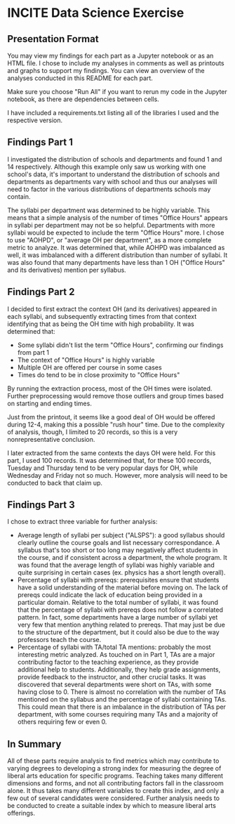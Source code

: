 # INCITE Data Science Exercise

## Presentation Format

You may view my findings for each part as a Jupyter notebook or as an HTML file. I chose to include my analyses in comments as well as printouts and graphs to support my findings. You can view an overview of the analyses conducted in this README for each part.  
  
Make sure you choose "Run All" if you want to rerun my code in the Jupyter notebook, as there are dependencies between cells.  
  
I have included a requirements.txt listing all of the libraries I used and the respective version.  
  
## Findings Part 1

I investigated the distribution of schools and departments and found 1 and 14 respectively. Although this example only saw us working with one school's data, it's important to understand the distribution of schools and departments as departments vary with school and thus our analyses will need to factor in the various distributions of departments schools may contain.  
  
The syllabi per department was determined to be highly variable. This means that a simple analysis of the number of times "Office Hours" appears in syllabi per department may not be so helpful. Departments with more syllabi would be expected to include the term "Office Hours" more. I chose to use "AOHPD", or "average OH per department", as a more complete metric to analyze. It was determined that, while AOHPD was imbalanced as well, it was imbalanced with a different distribution than number of syllabi. It was also found that many departments have less than 1 OH ("Office Hours" and its derivatives) mention per syllabus.  

## Findings Part 2

I decided to first extract the context OH (and its derivatives) appeared in each syllabi, and subsequently extracting times from that context identifying that as being the OH time with high probability. It was determined that:  
  
* Some syllabi didn't list the term "Office Hours", confirming our findings from part 1
* The context of "Office Hours" is highly variable
* Multiple OH are offered per course in some cases
* Times do tend to be in close proximity to "Office Hours"
  
By running the extraction process, most of the OH times were isolated. Further preprocessing would remove those outliers and group times based on starting and ending times.  
  
Just from the printout, it seems like a good deal of OH would be offered during 12-4, making this a possible "rush hour" time. Due to the complexity of analysis, though, I limited to 20 records, so this is a very nonrepresentative conclusion.  
  
I later extracted from the same contexts the days OH were held. For this part, I used 100 records. It was determined that, for these 100 records, Tuesday and Thursday tend to be very popular days for OH, while Wednesday and Friday not so much. However, more analysis will need to be conducted to back that claim up.  

## Findings Part 3

I chose to extract three variable for further analysis:
  
* Average length of syllabi per subject ("ALSPS"): a good syllabus should clearly outline the course goals and list necessary correspondance. A syllabus that's too short or too long may negatively affect students in the course, and if consistent across a department, the whole program. It was found that the average length of syllabi was highly variable and quite surprising in certain cases (ex. physics has a short length overall).
* Percentage of syllabi with prereqs: prerequisites ensure that students have a solid understanding of the material before moving on. The lack of prereqs could indicate the lack of education being provided in a particular domain. Relative to the total number of syllabi, it was found that the percentage of syllabi with prereqs does not follow a correlated pattern. In fact, some departments have a large number of syllabi yet very few that mention anything related to prereqs. That may just be due to the structure of the department, but it could also be due to the way professors teach the course.
* Percentage of syllabi with TA/total TA mentions: probably the most interesting metric analyzed. As touched on in Part 1, TAs are a major contributing factor to the teaching experience, as they provide additional help to students. Additionally, they help grade assignments, provide feedback to the instructor, and other crucial tasks. It was discovered that several departments were short on TAs, with some having close to 0. There is almost no correlation with the number of TAs mentioned on the syllabus and the percentage of syllabi containing TAs. This could mean that there is an imbalance in the distribution of TAs per department, with some courses requiring many TAs and a majority of others requiring few or even 0.

## In Summary

All of these parts require analysis to find metrics which may contribute to varying degrees to developing a strong index for measuring the degree of liberal arts education for specific programs. Teaching takes many different dimensions and forms, and not all contributing factors fall in the classroom alone. It thus takes many different variables to create this index, and only a few out of several candidates were considered. Further analysis needs to be conducted to create a suitable index by which to measure liberal arts offerings.